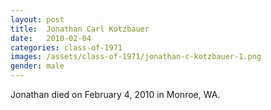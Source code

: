 ```yaml
---
layout: post
title:  Jonathan Carl Kotzbauer
date:   2010-02-04
categories: class-of-1971
images: /assets/class-of-1971/jonathan-c-kotzbauer-1.png
gender: male
---
```

Jonathan died on February 4, 2010 in Monroe, WA.
